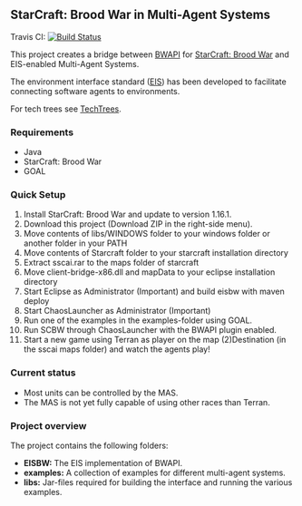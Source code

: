## StarCraft: Brood War in Multi-Agent Systems

Travis CI: [![Build Status](https://travis-ci.org/eishub/Starcraft.svg?branch=master)](https://travis-ci.org/eishub/Starcraft)

This project creates a bridge between [BWAPI](https://code.google.com/p/bwapi/ "BWAPI") for [StarCraft: Brood War](http://us.blizzard.com/en-us/games/sc/ "StarCraft: Brood War") and EIS-enabled Multi-Agent Systems. 

The environment interface standard ([EIS](https://github.com/eishub/eis/wiki "EIS")) has been developed to facilitate connecting software agents to environments. 

For tech trees see [TechTrees](http://www.teamliquid.net/forum/brood-war/226892-techtree-pictures "TechTrees").

### Requirements
* Java
* StarCraft: Brood War
* GOAL

### Quick Setup
1. Install StarCraft: Brood War and update to version 1.16.1.
3. Download this project (Download ZIP in the right-side menu).
4. Move contents of libs/WINDOWS folder to your windows folder or another folder in your PATH
5. Move contents of Starcraft folder to your starcraft installation directory
6. Extract sscai.rar to the maps folder of starcraft
7. Move client-bridge-x86.dll and mapData to your eclipse installation directory
8. Start Eclipse as Administrator (Important) and build eisbw with maven deploy
9. Start ChaosLauncher as Administrator (Important)
10. Run one of the examples in the examples-folder using GOAL.
11. Run SCBW through ChaosLauncher with the BWAPI plugin enabled.
12. Start a new game using Terran as player on the map (2)Destination (in the sscai maps folder) and watch the agents play!

### Current status

- Most units can be controlled by the MAS.
- The MAS is not yet fully capable of using other races than Terran.

### Project overview
The project contains the following folders:

* **EISBW:** The EIS implementation of BWAPI. 
* **examples:** A collection of examples for different multi-agent systems.
* **libs:** Jar-files required for building the interface and running the various examples.
